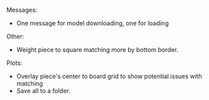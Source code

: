 Messages:
- One message for model downloading, one for loading

Other:
- Weight piece to square matching more by bottom border.

Plots:
- Overlay piece's center to board grid to show potential issues with matching
- Save all to a folder.
